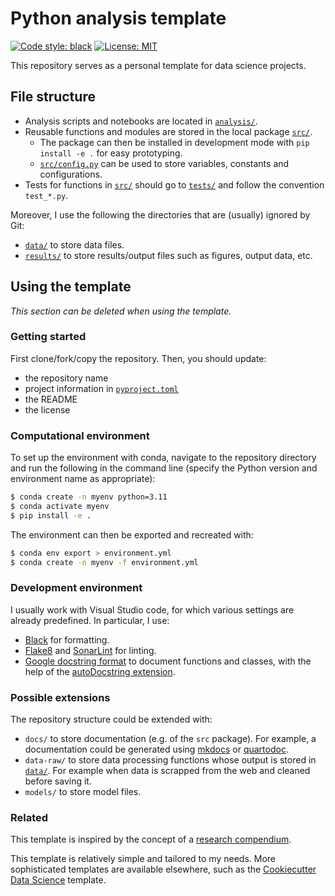 # Python analysis template
[![Code style: black](https://img.shields.io/badge/code%20style-black-000000.svg)](https://github.com/psf/black)
[![License: MIT](https://img.shields.io/badge/License-MIT-yellow.svg)](https://opensource.org/licenses/MIT)

This repository serves as a personal template for data science projects.

## File structure

- Analysis scripts and notebooks are located in [`analysis/`](analysis/).
- Reusable functions and modules are stored in the local package [`src/`](src/).
  - The package can then be installed in development mode with `pip install -e .` for easy prototyping.
  - [`src/config.py`](src/config.py) can be used to store variables, constants and configurations.
- Tests for functions in [`src/`](src/) should go to [`tests/`](tests/) and follow the convention `test_*.py`.

Moreover, I use the following the directories that are (usually) ignored by Git:

- [`data/`](data/) to store data files.
- [`results/`](results/) to store results/output files such as figures, output data, etc.

## Using the template
*This section can be deleted when using the template.*

### Getting started

First clone/fork/copy the repository.
Then, you should update:

- the repository name
- project information in [`pyproject.toml`](pyproject.toml)
- the README
- the license 

### Computational environment

To set up the environment with conda, navigate to the repository directory and run the following in the command line (specify the Python version and environment name as appropriate):

```bash
$ conda create -n myenv python=3.11
$ conda activate myenv
$ pip install -e .
```

The environment can then be exported and recreated with:

```bash
$ conda env export > environment.yml
$ conda create -n myenv -f environment.yml
```

### Development environment

I usually work with Visual Studio code, for which various settings are already predefined.
In particular, I use:

- [Black](https://black.readthedocs.io/en/stable/index.html) for formatting.
- [Flake8](https://flake8.pycqa.org/en/latest/) and [SonarLint](https://marketplace.visualstudio.com/items?itemName=SonarSource.sonarlint-vscode) for linting.
- [Google docstring format](https://sphinxcontrib-napoleon.readthedocs.io/en/latest/example_google.html) to document functions and classes, with the help of the [autoDocstring extension](https://marketplace.visualstudio.com/items?itemName=njpwerner.autodocstring). 

### Possible extensions

The repository structure could be extended with:

- `docs/` to store documentation (e.g. of the `src` package). For example, a documentation could be generated using [mkdocs](https://www.mkdocs.org/) or [quartodoc](https://machow.github.io/quartodoc/get-started/overview.html).
- `data-raw/` to store data processing functions whose output is stored in [`data/`](data/). For example when data is scrapped from the web and cleaned before saving it.
- `models/` to store model files.

### Related

This template is inspired by the concept of a [research compendium](https://doi.org/10.1080/00031305.2017.1375986).

This template is relatively simple and tailored to my needs.
More sophisticated templates are available elsewhere, such as the [Cookiecutter Data Science](https://github.com/drivendataorg/cookiecutter-data-science/) template.
